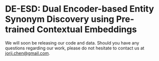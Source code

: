 # DE-ESD: Dual Encoder-based Entity Synonym Discovery using Pre-trained Contextual Embeddings

We will soon be releasing our code and data. Should you have any questions regarding our work, please do not hesitate to contact us at [jorji.chen@gmail.com](mailto:jorji.chen@gmail.com).
